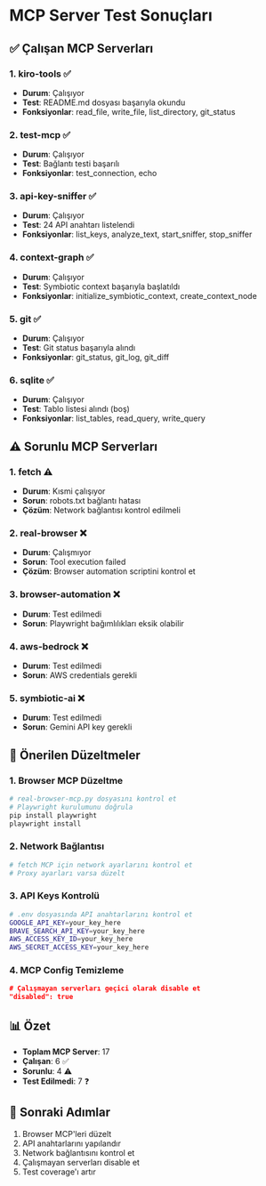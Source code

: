 # MCP Server Test Sonuçları

## ✅ Çalışan MCP Serverları

### 1. kiro-tools ✅
- **Durum**: Çalışıyor
- **Test**: README.md dosyası başarıyla okundu
- **Fonksiyonlar**: read_file, write_file, list_directory, git_status

### 2. test-mcp ✅
- **Durum**: Çalışıyor
- **Test**: Bağlantı testi başarılı
- **Fonksiyonlar**: test_connection, echo

### 3. api-key-sniffer ✅
- **Durum**: Çalışıyor
- **Test**: 24 API anahtarı listelendi
- **Fonksiyonlar**: list_keys, analyze_text, start_sniffer, stop_sniffer

### 4. context-graph ✅
- **Durum**: Çalışıyor
- **Test**: Symbiotic context başarıyla başlatıldı
- **Fonksiyonlar**: initialize_symbiotic_context, create_context_node

### 5. git ✅
- **Durum**: Çalışıyor
- **Test**: Git status başarıyla alındı
- **Fonksiyonlar**: git_status, git_log, git_diff

### 6. sqlite ✅
- **Durum**: Çalışıyor
- **Test**: Tablo listesi alındı (boş)
- **Fonksiyonlar**: list_tables, read_query, write_query

## ⚠️ Sorunlu MCP Serverları

### 1. fetch ⚠️
- **Durum**: Kısmi çalışıyor
- **Sorun**: robots.txt bağlantı hatası
- **Çözüm**: Network bağlantısı kontrol edilmeli

### 2. real-browser ❌
- **Durum**: Çalışmıyor
- **Sorun**: Tool execution failed
- **Çözüm**: Browser automation scriptini kontrol et

### 3. browser-automation ❌
- **Durum**: Test edilmedi
- **Sorun**: Playwright bağımlılıkları eksik olabilir

### 4. aws-bedrock ❌
- **Durum**: Test edilmedi
- **Sorun**: AWS credentials gerekli

### 5. symbiotic-ai ❌
- **Durum**: Test edilmedi
- **Sorun**: Gemini API key gerekli

## 🔧 Önerilen Düzeltmeler

### 1. Browser MCP Düzeltme
```python
# real-browser-mcp.py dosyasını kontrol et
# Playwright kurulumunu doğrula
pip install playwright
playwright install
```

### 2. Network Bağlantısı
```python
# fetch MCP için network ayarlarını kontrol et
# Proxy ayarları varsa düzelt
```

### 3. API Keys Kontrolü
```bash
# .env dosyasında API anahtarlarını kontrol et
GOOGLE_API_KEY=your_key_here
BRAVE_SEARCH_API_KEY=your_key_here
AWS_ACCESS_KEY_ID=your_key_here
AWS_SECRET_ACCESS_KEY=your_key_here
```

### 4. MCP Config Temizleme
```json
# Çalışmayan serverları geçici olarak disable et
"disabled": true
```

## 📊 Özet

- **Toplam MCP Server**: 17
- **Çalışan**: 6 ✅
- **Sorunlu**: 4 ⚠️
- **Test Edilmedi**: 7 ❓

## 🚀 Sonraki Adımlar

1. Browser MCP'leri düzelt
2. API anahtarlarını yapılandır
3. Network bağlantısını kontrol et
4. Çalışmayan serverları disable et
5. Test coverage'ı artır